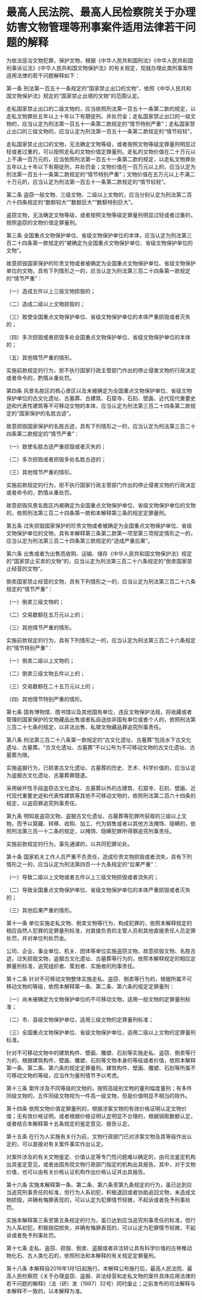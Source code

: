 # 最高人民法院、最高人民检察院关于办理妨害文物管理等刑事案件适用法律若干问题的解释

<!-- INFO END -->

为依法惩治文物犯罪，保护文物，根据《中华人民共和国刑法》《中华人民共和国刑事诉讼法》《中华人民共和国文物保护法》的有关规定，现就办理此类刑事案件适用法律的若干问题解释如下：

第一条 刑法第一百五十一条规定的“国家禁止出口的文物”，依照《中华人民共和国文物保护法》规定的“国家禁止出境的文物”的范围认定。

走私国家禁止出口的二级文物的，应当依照刑法第一百五十一条第二款的规定，以走私文物罪处五年以上十年以下有期徒刑，并处罚金；走私国家禁止出口的一级文物的，应当认定为刑法第一百五十一条第二款规定的“情节特别严重”；走私国家禁止出口的三级文物的，应当认定为刑法第一百五十一条第二款规定的“情节较轻”。

走私国家禁止出口的文物，无法确定文物等级，或者按照文物等级定罪量刑明显过轻或者过重的，可以按照走私的文物价值定罪量刑。走私的文物价值在二十万元以上不满一百万元的，应当依照刑法第一百五十一条第二款的规定，以走私文物罪处五年以上十年以下有期徒刑，并处罚金；文物价值在一百万元以上的，应当认定为刑法第一百五十一条第二款规定的“情节特别严重”；文物价值在五万元以上不满二十万元的，应当认定为刑法第一百五十一条第二款规定的“情节较轻”。

第二条 盗窃一般文物、三级文物、二级以上文物的，应当分别认定为刑法第二百六十四条规定的“数额较大”“数额巨大”“数额特别巨大”。

盗窃文物，无法确定文物等级，或者按照文物等级定罪量刑明显过轻或者过重的，按照盗窃的文物价值定罪量刑。

第三条 全国重点文物保护单位、省级文物保护单位的本体，应当认定为刑法第三百二十四条第一款规定的“被确定为全国重点文物保护单位、省级文物保护单位的文物”。

故意损毁国家保护的珍贵文物或者被确定为全国重点文物保护单位、省级文物保护单位的文物，具有下列情形之一的，应当认定为刑法第三百二十四条第一款规定的“情节严重”：

（一）造成五件以上三级文物损毁的；

（二）造成二级以上文物损毁的；

（三）致使全国重点文物保护单位、省级文物保护单位的本体严重损毁或者灭失的；

（四）多次损毁或者损毁多处全国重点文物保护单位、省级文物保护单位的本体的；

（五）其他情节严重的情形。

实施前款规定的行为，拒不执行国家行政主管部门作出的停止侵害文物的行政决定或者命令的，酌情从重处罚。

第四条 风景名胜区的核心景区以及未被确定为全国重点文物保护单位、省级文物保护单位的古文化遗址、古墓葬、古建筑、石窟寺、石刻、壁画、近代现代重要史迹和代表性建筑等不可移动文物的本体，应当认定为刑法第三百二十四条第二款规定的“国家保护的名胜古迹”。

故意损毁国家保护的名胜古迹，具有下列情形之一的，应当认定为刑法第三百二十四条第二款规定的“情节严重”：

（一）致使名胜古迹严重损毁或者灭失的；

（二）多次损毁或者损毁多处名胜古迹的；

（三）其他情节严重的情形。

实施前款规定的行为，拒不执行国家行政主管部门作出的停止侵害文物的行政决定或者命令的，酌情从重处罚。

故意损毁风景名胜区内被确定为全国重点文物保护单位、省级文物保护单位的文物的，依照刑法第三百二十四条第一款和本解释第三条的规定定罪量刑。

第五条 过失损毁国家保护的珍贵文物或者被确定为全国重点文物保护单位、省级文物保护单位的文物，具有本解释第三条第二款第一项至第三项规定情形之一的，应当认定为刑法第三百二十四条第三款规定的“造成严重后果”。

第六条 出售或者为出售而收购、运输、储存《中华人民共和国文物保护法》规定的“国家禁止买卖的文物”的，应当认定为刑法第三百二十六条规定的“倒卖国家禁止经营的文物”。

倒卖国家禁止经营的文物，具有下列情形之一的，应当认定为刑法第三百二十六条规定的“情节严重”：

（一）倒卖三级文物的；

（二）交易数额在五万元以上的；

（三）其他情节严重的情形。

实施前款规定的行为，具有下列情形之一的，应当认定为刑法第三百二十六条规定的“情节特别严重”：

（一）倒卖二级以上文物的；

（二）倒卖三级文物五件以上的；

（三）交易数额在二十五万元以上的；

（四）其他情节特别严重的情形。

第七条 国有博物馆、图书馆以及其他国有单位，违反文物保护法规，将收藏或者管理的国家保护的文物藏品出售或者私自送给非国有单位或者个人的，依照刑法第三百二十七条的规定，以非法出售、私赠文物藏品罪追究刑事责任。

第八条 刑法第三百二十八条第一款规定的“古文化遗址、古墓葬”包括水下古文化遗址、古墓葬。“古文化遗址、古墓葬”不以公布为不可移动文物的古文化遗址、古墓葬为限。

实施盗掘行为，已损害古文化遗址、古墓葬的历史、艺术、科学价值的，应当认定为盗掘古文化遗址、古墓葬罪既遂。

采用破坏性手段盗窃古文化遗址、古墓葬以外的古建筑、石窟寺、石刻、壁画、近代现代重要史迹和代表性建筑等其他不可移动文物的，依照刑法第二百六十四条的规定，以盗窃罪追究刑事责任。

第九条 明知是盗窃文物、盗掘古文化遗址、古墓葬等犯罪所获取的三级以上文物，而予以窝藏、转移、收购、加工、代为销售或者以其他方法掩饰、隐瞒的，依照刑法第三百一十二条的规定，以掩饰、隐瞒犯罪所得罪追究刑事责任。

实施前款规定的行为，事先通谋的，以共同犯罪论处。

第十条 国家机关工作人员严重不负责任，造成珍贵文物损毁或者流失，具有下列情形之一的，应当认定为刑法第四百一十九条规定的“后果严重”：

（一）导致二级以上文物或者五件以上三级文物损毁或者流失的；

（二）导致全国重点文物保护单位、省级文物保护单位的本体严重损毁或者灭失的；

（三）其他后果严重的情形。

第十一条 单位实施走私文物、倒卖文物等行为，构成犯罪的，依照本解释规定的相应自然人犯罪的定罪量刑标准，对直接负责的主管人员和其他直接责任人员定罪处罚，并对单位判处罚金。

公司、企业、事业单位、机关、团体等单位实施盗窃文物，故意损毁文物、名胜古迹，过失损毁文物，盗掘古文化遗址、古墓葬等行为的，依照本解释规定的相应定罪量刑标准，追究组织者、策划者、实施者的刑事责任。

第十二条 针对不可移动文物整体实施走私、盗窃、倒卖等行为的，根据所属不可移动文物的等级，依照本解释第一条、第二条、第六条的规定定罪量刑：

（一）尚未被确定为文物保护单位的不可移动文物，适用一般文物的定罪量刑标准；

（二）市、县级文物保护单位，适用三级文物的定罪量刑标准；

（三）全国重点文物保护单位、省级文物保护单位，适用二级以上文物的定罪量刑标准。

针对不可移动文物中的建筑构件、壁画、雕塑、石刻等实施走私、盗窃、倒卖等行为的，根据建筑构件、壁画、雕塑、石刻等文物本身的等级或者价值，依照本解释第一条、第二条、第六条的规定定罪量刑。建筑构件、壁画、雕塑、石刻等所属不可移动文物的等级，应当作为量刑情节予以考虑。

第十三条 案件涉及不同等级的文物的，按照高级别文物的量刑幅度量刑；有多件同级文物的，五件同级文物视为一件高一级文物，但是价值明显不相当的除外。

第十四条 依照文物价值定罪量刑的，根据涉案文物的有效价格证明认定文物价值；无有效价格证明，或者根据价格证明认定明显不合理的，根据销赃数额认定，或者结合本解释第十五条规定的鉴定意见、报告认定。

第十五条 在行为人实施有关行为前，文物行政部门已对涉案文物及其等级作出认定的，可以直接对有关案件事实作出认定。

对案件涉及的有关文物鉴定、价值认定等专门性问题难以确定的，由司法鉴定机构出具鉴定意见，或者由国务院文物行政部门指定的机构出具报告。其中，对于文物价值，也可以由有关价格认证机构作出价格认证并出具报告。

第十六条 实施本解释第一条、第二条、第六条至第九条规定的行为，虽已达到应当追究刑事责任的标准，但行为人系初犯，积极退回或者协助追回文物，未造成文物损毁，并确有悔罪表现的，可以认定为犯罪情节轻微，不起诉或者免予刑事处罚。

实施本解释第三条至第五条规定的行为，虽已达到应当追究刑事责任的标准，但行为人系初犯，积极赔偿损失，并确有悔罪表现的，可以认定为犯罪情节轻微，不起诉或者免予刑事处罚。

第十七条 走私、盗窃、损毁、倒卖、盗掘或者非法转让具有科学价值的古脊椎动物化石、古人类化石的，依照刑法和本解释的有关规定定罪量刑。

第十八条 本解释自2016年1月1日起施行。本解释公布施行后，最高人民法院、最高人民检察院《关于办理盗窃、盗掘、非法经营和走私文物的案件具体应用法律的若干问题的解释》（法（研）发〔1987〕32号）同时废止；之前发布的司法解释与本解释不一致的，以本解释为准。